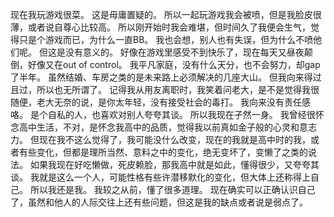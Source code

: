   现在我玩游戏很菜。
  这是毋庸置疑的。
  所以一起玩游戏我会被喷，但是我脸皮很薄，或者说自尊心比较高。
  所以刚开始时我会难堪，但时间久了我便会生气，觉得只是个游戏而已，为什么一直BB。
  我也会想，别人也有失误，但为什么不喷他们呢。
  但这是没有意义的。
  好像在游戏里感受不到快乐了，现在每天又昼夜颠倒，好像又在out of control。
  我平凡家庭，没有什么天分，也不会努力，却gap了半年。
  虽然结婚、车房之类的是未来路上必须解决的几座大山。
  但我向来得过且过，所以也无所谓了。
  记得我从用友离职时，我笑着问老大，是不是觉得我很随便，老大无奈的说，是你太年轻，没有接受社会的毒打。
  我向来没有责任感咯。
  是个自私的人，也喜欢对别人夸夸其谈。
  所以我现在孑然一身。
  我曾经很怀念高中生活，不对，是怀念我高中的品质，觉得我以前真如金子般的心灵和意志力。
  但现在我不这么觉得了，我可能没什么改变，现在的我就是高中时的我，或者有些变化，但都是理所当然、意料之中的变化，绝无变坏了，变懒了之类的说法。
  如果我现在好吃懒做，死皮赖脸，那我高中就是如此，懂得很少，又夸夸其谈。
  我就是这么一个人，可能性格有些许潜移默化的变化，但大体上还称得上自己。
  所以我还是我。
  我较之从前，懂了很多道理。
  现在确实可以正确认识自己了，虽然和他人的人际交往上还有些问题，但这是我的缺点或者说是弱点了。